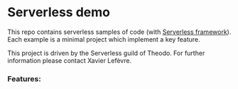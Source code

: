 # Serverless demo

This repo contains serverless samples of code
(with [Serverless framework](https://serverless.com/)).
Each example is a minimal project which implement a key feature.

This project is driven by the Serverless guild of Theodo.
For further information please contact Xavier Lefèvre.

### Features:

